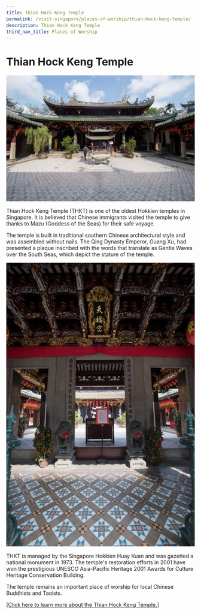 ```yaml
---
title: Thian Hock Keng Temple
permalink: /visit-singapore/places-of-worship/thian-hock-keng-temple/
description: Thian Hock Keng Temple
third_nav_title: Places of Worship
---
```

# Thian Hock Keng Temple
![](/images/Places%20of%20Worship/photo_thian%20hock%20keng%20temple%202.jpg)

Thian Hock Keng Temple (THKT) is one of the oldest Hokkien temples in Singapore. It is believed that Chinese immigrants visited the temple to give thanks to Mazu (Goddess of the Seas) for their safe voyage.

The temple is built in traditional southern Chinese architectural style and was assembled without nails. The Qing Dynasty Emperor, Guang Xu, had presented a plaque inscribed with the words that translate as Gentle Waves over the South Seas, which depict the stature of the temple.

![](/images/Places%20of%20Worship/photo_thian%20hock%20keng%20temple%203.jpg)

THKT is managed by the Singapore Hokkien Huay Kuan and was gazetted a national monument in 1973. The temple's restoration efforts in 2001 have won the prestigious UNESCO Asia-Pacific Heritage 2001 Awards for Culture Heritage Conservation Building.

The temple remains an important place of worship for local Chinese Buddhists and Taoists.

<a href="https://thianhockkeng.com.sg/site/" target="_blank">[Click here to learn more about the Thian Hock Keng Temple.]</a>